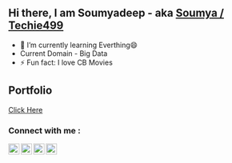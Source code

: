 

<!--
### Hi there 👋
**Techie499/Techie499** is a ✨ _special_ ✨ repository because its `README.md` (this file) appears on your GitHub profile.

Here are some ideas to get you started:

- 🔭 I’m currently working on ...
- 🌱 I’m currently learning ...
- 👯 I’m looking to collaborate on ...
- 🤔 I’m looking for help with ...
- 💬 Ask me about ...
- 📫 How to reach me: ...
- 😄 Pronouns: ...
- ⚡ Fun fact: ...
-->

## Hi there, I am Soumyadeep - aka [Soumya / Techie499][website]

- 🌱 I’m currently learning Everthing😄
- Current Domain - Big Data
- ⚡ Fun fact: I love CB Movies

## Portfolio
 [Click Here](https://soumya-shome.github.io)

### Connect with me :

[<img align="left" alt="Techie499 | YouTube" width="22px" src="https://cdn.jsdelivr.net/npm/simple-icons@v3/icons/youtube.svg" />][youtube]
[<img align="left" alt="soumya_shome | Twitter" width="22px" src="https://cdn.jsdelivr.net/npm/simple-icons@v3/icons/twitter.svg" />][twitter]
[<img align="left" alt="soumya_shome | LinkedIn" width="22px" src="https://cdn.jsdelivr.net/npm/simple-icons@v3/icons/linkedin.svg" />][linkedin]
[<img align="left" alt="techie499 | Instagram" width="22px" src="https://cdn.jsdelivr.net/npm/simple-icons@v3/icons/instagram.svg" />][instagram]<br />

<!--
<img align="left" src="https://github-readme-stats.vercel.app/api/top-langs/?username=soumya-shome&layout=compact&hide=html" alt="soumya-shome" />

### <img align="center" src="https://github-readme-stats.vercel.app/api?username=soumya-shome&show_icons=true&count_private=true" alt="soumya-shome" />
-->
[website]:https://github.com/soumya-shome
[youtube]:https://www.youtube.com/c/techie499yt
[twitter]:https://twitter.com/soumya_shome
[linkedin]:https://www.linkedin.com/in/soumyadeep-s-150482135/
[instagram]:https://www.instagram.com/techie499/
